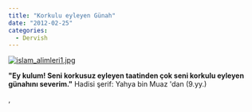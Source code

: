 ```yaml
---
title: "Korkulu eyleyen Günah"
date: "2012-02-25"
categories: 
  - Dervish
---
```


[![islam_alimleri1.jpg](/uploads/2012/02/islam_alimleri1.jpg)](/uploads/2012/02/islam_alimleri1.jpg "islam_alimleri1.jpg")

[](/uploads/2012/02/islam_alimleri1.jpg "islam_alimleri1.jpg")**"Ey kulum! Seni korkusuz eyleyen taatinden çok seni korkulu eyleyen günahını severim."** Hadisi şerif: Yahya bin Muaz 'dan (9.yy.)

,

